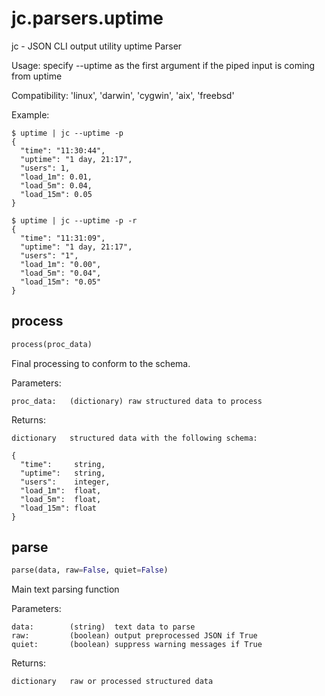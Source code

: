 # jc.parsers.uptime
jc - JSON CLI output utility uptime Parser

Usage:
    specify --uptime as the first argument if the piped input is coming from uptime

Compatibility:
    'linux', 'darwin', 'cygwin', 'aix', 'freebsd'

Example:

    $ uptime | jc --uptime -p
    {
      "time": "11:30:44",
      "uptime": "1 day, 21:17",
      "users": 1,
      "load_1m": 0.01,
      "load_5m": 0.04,
      "load_15m": 0.05
    }

    $ uptime | jc --uptime -p -r
    {
      "time": "11:31:09",
      "uptime": "1 day, 21:17",
      "users": "1",
      "load_1m": "0.00",
      "load_5m": "0.04",
      "load_15m": "0.05"
    }

## process
```python
process(proc_data)
```

Final processing to conform to the schema.

Parameters:

    proc_data:   (dictionary) raw structured data to process

Returns:

    dictionary   structured data with the following schema:

    {
      "time":     string,
      "uptime":   string,
      "users":    integer,
      "load_1m":  float,
      "load_5m":  float,
      "load_15m": float
    }

## parse
```python
parse(data, raw=False, quiet=False)
```

Main text parsing function

Parameters:

    data:        (string)  text data to parse
    raw:         (boolean) output preprocessed JSON if True
    quiet:       (boolean) suppress warning messages if True

Returns:

    dictionary   raw or processed structured data

